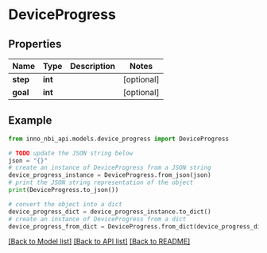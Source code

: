 # DeviceProgress


## Properties

Name | Type | Description | Notes
------------ | ------------- | ------------- | -------------
**step** | **int** |  | [optional] 
**goal** | **int** |  | [optional] 

## Example

```python
from inno_nbi_api.models.device_progress import DeviceProgress

# TODO update the JSON string below
json = "{}"
# create an instance of DeviceProgress from a JSON string
device_progress_instance = DeviceProgress.from_json(json)
# print the JSON string representation of the object
print(DeviceProgress.to_json())

# convert the object into a dict
device_progress_dict = device_progress_instance.to_dict()
# create an instance of DeviceProgress from a dict
device_progress_from_dict = DeviceProgress.from_dict(device_progress_dict)
```
[[Back to Model list]](../README.md#documentation-for-models) [[Back to API list]](../README.md#documentation-for-api-endpoints) [[Back to README]](../README.md)


